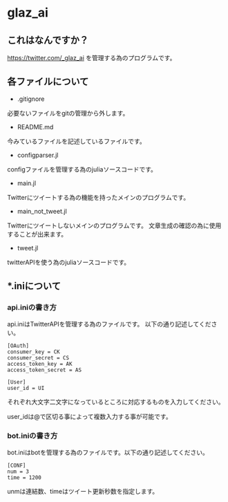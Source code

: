 # glaz_ai

## これはなんですか？

https://twitter.com/_glaz_ai を管理する為のプログラムです。

## 各ファイルについて
- .gitignore

 必要ないファイルをgitの管理から外します。

- README.md

 今みているファイルを記述しているファイルです。

- configparser.jl

 configファイルを管理する為のjuliaソースコードです。

- main.jl

 Twitterにツイートする為の機能を持ったメインのプログラムです。

- main_not_tweet.jl

 Twitterにツイートしないメインのプログラムです。
 文章生成の確認の為に使用することが出来ます。

- tweet.jl

 twitterAPIを使う為のjuliaソースコードです。
 
## *.iniについて
### api.iniの書き方

api.iniはTwitterAPIを管理する為のファイルです。
以下の通り記述してください。

```
[OAuth]
consumer_key = CK
consumer_secret = CS
access_token_key = AK
access_token_secret = AS

[User]
user_id = UI
```

それぞれ大文字二文字になっているところに対応するものを入力してください。

user_idは@で区切る事によって複数入力する事が可能です。

### bot.iniの書き方
bot.iniはbotを管理する為のファイルです。以下の通り記述してください。

```
[CONF]
num = 3
time = 1200
```
unmは連結数、timeはツイート更新秒数を指定します。
